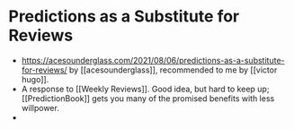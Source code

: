 # Predictions as a Substitute for Reviews
- https://acesounderglass.com/2021/08/06/predictions-as-a-substitute-for-reviews/ by [[acesounderglass]], recommended to me by [[victor hugo]].
- A response to [[Weekly Reviews]]. Good idea, but hard to keep up; [[PredictionBook]] gets you many of the promised benefits with less willpower. 
- 
